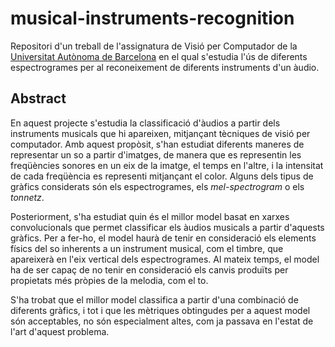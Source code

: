 # musical-instruments-recognition
Repositori d'un treball de l'assignatura de Visió per Computador de la [Universitat Autònoma de Barcelona](https://www.uab.cat) en el qual s'estudia l'ús de diferents espectrogrames per al reconeixement de diferents instruments d'un àudio.

## Abstract
En aquest projecte s'estudia la classificació d'àudios a partir dels instruments musicals que hi apareixen, mitjançant tècniques de visió per computador. Amb aquest propòsit, s'han estudiat diferents maneres de representar un so a partir d'imatges, de manera que es representin les freqüències sonores en un eix de la imatge, el temps en l'altre, i la intensitat de cada freqüència es representi mitjançant el color. Alguns dels tipus de gràfics considerats són els espectrogrames, els *mel-spectrogram* o els *tonnetz*.

Posteriorment, s'ha estudiat quin és el millor model basat en xarxes convolucionals que permet classificar els àudios musicals a partir d'aquests gràfics. Per a fer-ho, el model haurà de tenir en consideració els elements físics del so inherents a un instrument musical, com el timbre, que apareixerà en l'eix vertical dels espectrogrames. Al mateix temps, el model ha de ser capaç de no tenir en consideració els canvis produïts per propietats més pròpies de la melodia, com el to.

S'ha trobat que el millor model classifica a partir d'una combinació de diferents gràfics, i tot i que les mètriques obtingudes per a aquest model són acceptables, no són especialment altes, com ja passava en l'estat de l'art d'aquest problema.

